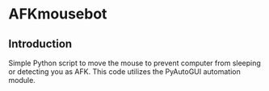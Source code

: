 # AFKmousebot

## Introduction

Simple Python script to move the mouse to prevent computer from sleeping or detecting you as AFK.
This code utilizes the PyAutoGUI automation module.
